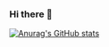 ### Hi there 👋
[![Anurag's GitHub stats](https://github-readme-stats.vercel.app/api?username=NalinPlad)](https://github.com/anuraghazra/github-readme-stats)
